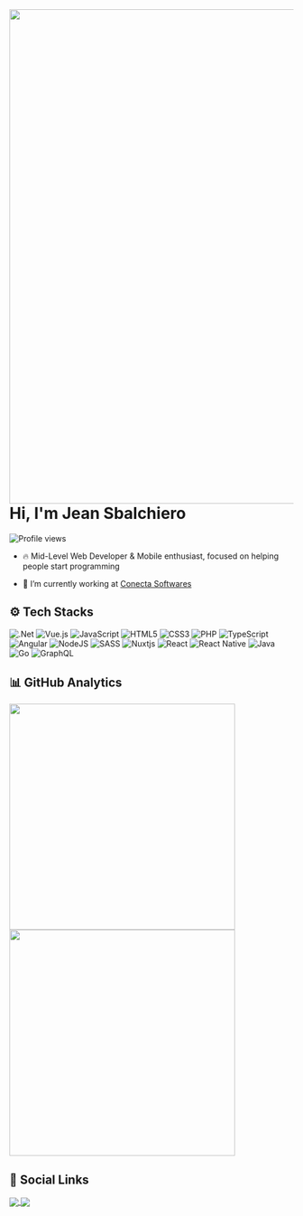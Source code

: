 <img align="right" height="875em" src="https://raw.githubusercontent.com/gist/jesbalchiero/b9e09f9918617165845a0074732b27ef/raw/a813d36d97b7e0d1818c924c22f3b261fc10078d/github_profile_card.svg" />
<h1 align="left">Hi, I'm Jean Sbalchiero</h1>
<p align="left"> <img src="https://komarev.com/ghpvc/?username=jesbalchiero&color=yellow" alt="Profile views" /> </p>

- 🔥 Mid-Level Web Developer & Mobile enthusiast, focused on helping people start programming 

- 🔭 I’m currently working at [Conecta Softwares](https://www.conecta.com.br/)

## ⚙️ Tech Stacks

![.Net](https://img.shields.io/badge/.NET-5C2D91?style=for-the-badge&logo=.net&logoColor=white)
![Vue.js](https://img.shields.io/badge/vuejs-%2335495e.svg?style=for-the-badge&logo=vuedotjs&logoColor=%234FC08D)
![JavaScript](https://img.shields.io/badge/javascript-%23323330.svg?style=for-the-badge&logo=javascript&logoColor=%23F7DF1E)
![HTML5](https://img.shields.io/badge/html5-%23E34F26.svg?style=for-the-badge&logo=html5&logoColor=white)
![CSS3](https://img.shields.io/badge/css3-%231572B6.svg?style=for-the-badge&logo=css3&logoColor=white)
![PHP](https://img.shields.io/badge/php-%23777BB4.svg?style=for-the-badge&logo=php&logoColor=white)
![TypeScript](https://img.shields.io/badge/typescript-%23007ACC.svg?style=for-the-badge&logo=typescript&logoColor=white)
![Angular](https://img.shields.io/badge/angular-%23DD0031.svg?style=for-the-badge&logo=angular&logoColor=white)
![NodeJS](https://img.shields.io/badge/node.js-6DA55F?style=for-the-badge&logo=node.js&logoColor=white)
![SASS](https://img.shields.io/badge/SASS-hotpink.svg?style=for-the-badge&logo=SASS&logoColor=white)
![Nuxtjs](https://img.shields.io/badge/Nuxt-002E3B?style=for-the-badge&logo=nuxtdotjs&logoColor=#00DC82)
![React](https://img.shields.io/badge/react-%2320232a.svg?style=for-the-badge&logo=react&logoColor=%2361DAFB)
![React Native](https://img.shields.io/badge/react_native-%2320232a.svg?style=for-the-badge&logo=react&logoColor=%2361DAFB)
![Java](https://img.shields.io/badge/java-%23ED8B00.svg?style=for-the-badge&logo=openjdk&logoColor=white)
![Go](https://img.shields.io/badge/go-%2300ADD8.svg?style=for-the-badge&logo=go&logoColor=white)
![GraphQL](https://img.shields.io/badge/-GraphQL-E10098?style=for-the-badge&logo=graphql&logoColor=white)

## 📊 GitHub Analytics

<p align="left">
  <img width="400em" src="https://github-readme-stats.vercel.app/api?username=jesbalchiero&show_icons=true&theme=radical&rank_icon=github" />
  <img width="400em" src="https://github-readme-stats.vercel.app/api/top-langs/?username=jesbalchiero&layout=compact&theme=radical" />
</p>

## 👨 Social Links

<p align="left" sttle="background: yellow">
  <a href="https://github.com/jesbalchiero" target="_blank">
    <img align="center" src="https://img.shields.io/badge/GitHub-100000?style=for-the-badge&logo=github&logoColor=white" />
  </a>
  <a href="https://www.linkedin.com/in/jeansbalchiero/" target="_blank">
        <img align="center" src="https://img.shields.io/badge/LinkedIn-0077B5?style=for-the-badge&logo=linkedin&logoColor=white" />
  </a>
</p>
